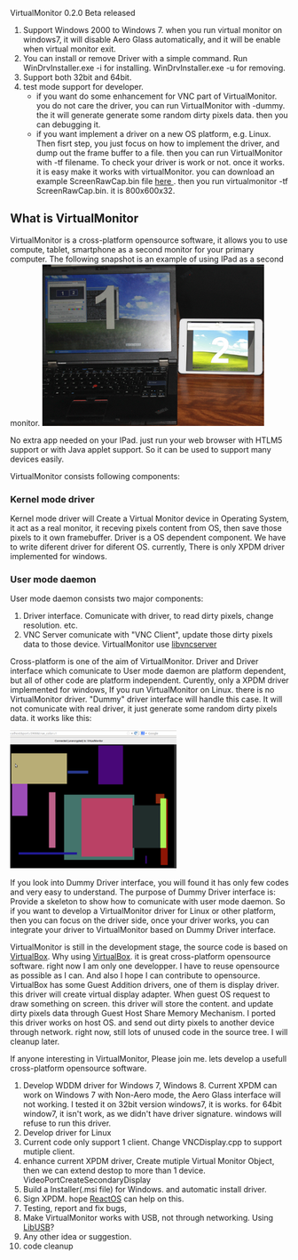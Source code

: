 VirtualMonitor 0.2.0 Beta released
1. Support Windows 2000 to Windows 7. when you run virtual monitor on windows7, it will disable Aero Glass automatically, and it will be enable when virtual monitor exit.
2. You can install or remove Driver with a simple command. Run WinDrvInstaller.exe -i for installing. WinDrvInstaller.exe -u for removing.
3. Support both 32bit and 64bit.
4. test mode support for developer. 
	* if you want do some enhancement for VNC part of VirtualMonitor. you do not care the driver, you can run VirtualMonitor with -dummy. the it will generate generate some random dirty pixels data. then you can debugging it.
	* if you want implement a driver on a new OS platform, e.g. Linux. Then fisrt step, you just focus on how to implement the driver, and dump out the frame buffer to a file. then you can run VirtualMonitor with -tf filename. To check your driver is work or not. once it works. it is easy make it works with virtualMonitor. you can download an example ScreenRawCap.bin file <a href="images/ScreenRawCap.bin" target="_blank"> here </a>. then you run virtualmonitor -tf ScreenRawCap.bin. it is 800x600x32.

## What is VirtualMonitor ##
VirtualMonitor is a cross-platform opensource software, it allows you to use compute, tablet, smartphone as a second monitor for your primary computer. The following snapshot is an example of using IPad as a second monitor. 
![Ipad As 2nd Monitor](/images/IpadAs2ndMonitor.png "Ipad As 2nd Monitor")

No extra app needed on your IPad. just run your web browser with HTLM5 support or with Java applet support. So it can be used to support many devices easily.

 VirtualMonitor consists following components:

### Kernel mode driver ###

Kernel mode driver will Create a Virtual Monitor device in Operating System, it act as a real monitor, it receving pixels content from OS,
then save those pixels to it own framebuffer. 
Driver is a OS dependent component. We have to write diferent driver for diferent OS.
currently, There is only XPDM driver implemented for windows.

### User mode daemon ###
User mode daemon consists two major components:

1. Driver interface. Comunicate with driver, to read dirty pixels, change resolution. etc.
2. VNC Server comunicate with "VNC Client", update those dirty pixels data to those device. VirtualMonitor use [libvncserver](http://libvncserver.sourceforge.net)

Cross-platform is one of the aim of VirtualMonitor. Driver and Driver interface which comunicate to User mode daemon are platform dependent, but all of other code are platform independent. Curently, only a XPDM driver implemented for windows, If you run VirtualMonitor on Linux. there is no VirtualMonitor driver. "Dummy" driver interface will handle this case. It will not comunicate with real driver, it just generate some random dirty pixels data. it works like this: 

![VirtualMonitor On Linux](/images/VirtualMonitorOnLinux.png "VirtualMonitor On Linux")

If you look into Dummy Driver interface, you will found it has only few codes and very easy to understand. The purpose of Dummy Driver interface is: Provide a skeleton to show how to comunicate with user mode daemon. So if you want to develop a VirtualMonitor driver for Linux or other platform, then you can focus on the driver side, once your driver works, you can integrate your driver to VirtualMonitor based on Dummy Driver interface. 

VirtualMonitor is still in the development stage, the source code is based on [VirtualBox](http://www.virtualbox.org). Why using [VirtualBox](http://www.virtualbox.org). it is great cross-platform opensource software. right now I am only one developper. I have to reuse opensource as possible as I can. And also I hope I can contribute to opensource. VirtualBox has some Guest Addition drivers, one of them is display driver. this driver will create virtual display adapter. When guest OS request to draw something on screen. this driver will store the content. and update dirty pixels data through Guest Host Share Memory Mechanism. I ported this driver works on host OS. and send out dirty pixels to another device through network. right now, still lots of unused code in the source tree. I will cleanup later.

If anyone interesting in VirtualMonitor, Please join me. lets develop a usefull cross-platform opensource software.

1. Develop WDDM driver for Windows 7, Windows 8. Current XPDM can work on Windows 7 with Non-Aero mode, the Aero Glass interface will not working. I tested it on  32bit version windows7, it is works. for 64bit window7, it isn't work, as we didn't have driver signature. windows will refuse to run this driver.
2. Develop driver for Linux
3. Current code only support 1 client. Change VNCDisplay.cpp to support mutiple client.
4. enhance current XPDM driver, Create mutiple Virtual Monitor Object, then we can extend destop to more than 1 device. VideoPortCreateSecondaryDisplay
5. Build a Installer(.msi file) for Windows. and automatic install driver.
6. Sign XPDM. hope [ReactOS](http://reactos.org) can help on this.
7. Testing, report and fix bugs,
8. Make VirtualMonitor works with USB, not through networking. Using [LibUSB](http://www.libusb.org/)?
9. Any other idea or suggestion.
10. code cleanup
